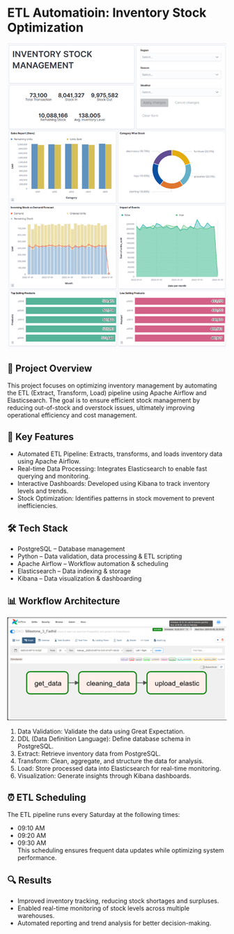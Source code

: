# **ETL Automatioin: Inventory Stock Optimization**
![dashboard](images\P2M3_fadhiil_Dashboard.png)

## 📌 Project Overview
This project focuses on optimizing inventory management by automating the ETL (Extract, Transform, Load) pipeline using Apache Airflow and Elasticsearch. The goal is to ensure efficient stock management by reducing out-of-stock and overstock issues, ultimately improving operational efficiency and cost management.

## 🚀 Key Features
- Automated ETL Pipeline: Extracts, transforms, and loads inventory data using Apache Airflow.
- Real-time Data Processing: Integrates Elasticsearch to enable fast querying and monitoring.
- Interactive Dashboards: Developed using Kibana to track inventory levels and trends.
- Stock Optimization: Identifies patterns in stock movement to prevent inefficiencies.

## 🛠 Tech Stack
- PostgreSQL – Database management
- Python – Data validation, data processing & ETL scripting
- Apache Airflow – Workflow automation & scheduling
- Elasticsearch – Data indexing & storage
- Kibana – Data visualization & dashboarding

## 📊 Workflow Architecture
![etl automation](images\P2M3_fadhiil_DAG_graph.png)
1. Data Validation: Validate the data using Great Expectation.
2. DDL (Data Definition Language): Define database schema in PostgreSQL.
3. Extract: Retrieve inventory data from PostgreSQL.
4. Transform: Clean, aggregate, and structure the data for analysis.
5. Load: Store processed data into Elasticsearch for real-time monitoring.
6. Visualization: Generate insights through Kibana dashboards.

## ⏰ ETL Scheduling
The ETL pipeline runs every Saturday at the following times:
- 09:10 AM
- 09:20 AM
- 09:30 AM   
This scheduling ensures frequent data updates while optimizing system performance.

## 🔍 Results
- Improved inventory tracking, reducing stock shortages and surpluses.
- Enabled real-time monitoring of stock levels across multiple warehouses.
- Automated reporting and trend analysis for better decision-making.
